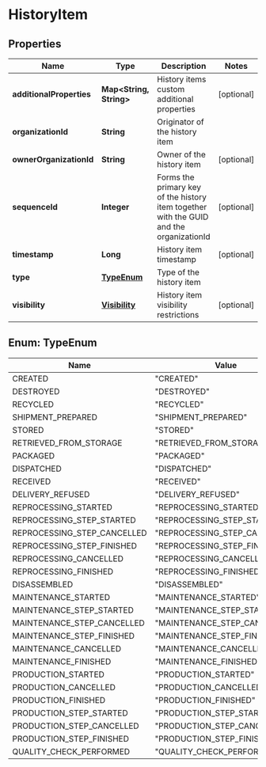 
# HistoryItem

## Properties
Name | Type | Description | Notes
------------ | ------------- | ------------- | -------------
**additionalProperties** | **Map&lt;String, String&gt;** | History items custom additional properties |  [optional]
**organizationId** | **String** | Originator of the history item | 
**ownerOrganizationId** | **String** | Owner of the history item |  [optional]
**sequenceId** | **Integer** | Forms the primary key of the history item together with the GUID and the organizationId |  [optional]
**timestamp** | **Long** | History item timestamp |  [optional]
**type** | [**TypeEnum**](#TypeEnum) | Type of the history item | 
**visibility** | [**Visibility**](Visibility.md) | History item visibility restrictions |  [optional]


<a name="TypeEnum"></a>
## Enum: TypeEnum
Name | Value
---- | -----
CREATED | &quot;CREATED&quot;
DESTROYED | &quot;DESTROYED&quot;
RECYCLED | &quot;RECYCLED&quot;
SHIPMENT_PREPARED | &quot;SHIPMENT_PREPARED&quot;
STORED | &quot;STORED&quot;
RETRIEVED_FROM_STORAGE | &quot;RETRIEVED_FROM_STORAGE&quot;
PACKAGED | &quot;PACKAGED&quot;
DISPATCHED | &quot;DISPATCHED&quot;
RECEIVED | &quot;RECEIVED&quot;
DELIVERY_REFUSED | &quot;DELIVERY_REFUSED&quot;
REPROCESSING_STARTED | &quot;REPROCESSING_STARTED&quot;
REPROCESSING_STEP_STARTED | &quot;REPROCESSING_STEP_STARTED&quot;
REPROCESSING_STEP_CANCELLED | &quot;REPROCESSING_STEP_CANCELLED&quot;
REPROCESSING_STEP_FINISHED | &quot;REPROCESSING_STEP_FINISHED&quot;
REPROCESSING_CANCELLED | &quot;REPROCESSING_CANCELLED&quot;
REPROCESSING_FINISHED | &quot;REPROCESSING_FINISHED&quot;
DISASSEMBLED | &quot;DISASSEMBLED&quot;
MAINTENANCE_STARTED | &quot;MAINTENANCE_STARTED&quot;
MAINTENANCE_STEP_STARTED | &quot;MAINTENANCE_STEP_STARTED&quot;
MAINTENANCE_STEP_CANCELLED | &quot;MAINTENANCE_STEP_CANCELLED&quot;
MAINTENANCE_STEP_FINISHED | &quot;MAINTENANCE_STEP_FINISHED&quot;
MAINTENANCE_CANCELLED | &quot;MAINTENANCE_CANCELLED&quot;
MAINTENANCE_FINISHED | &quot;MAINTENANCE_FINISHED&quot;
PRODUCTION_STARTED | &quot;PRODUCTION_STARTED&quot;
PRODUCTION_CANCELLED | &quot;PRODUCTION_CANCELLED&quot;
PRODUCTION_FINISHED | &quot;PRODUCTION_FINISHED&quot;
PRODUCTION_STEP_STARTED | &quot;PRODUCTION_STEP_STARTED&quot;
PRODUCTION_STEP_CANCELLED | &quot;PRODUCTION_STEP_CANCELLED&quot;
PRODUCTION_STEP_FINISHED | &quot;PRODUCTION_STEP_FINISHED&quot;
QUALITY_CHECK_PERFORMED | &quot;QUALITY_CHECK_PERFORMED&quot;



